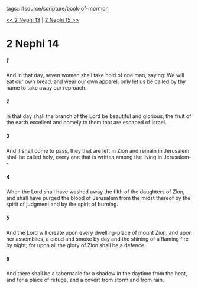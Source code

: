 tags:: #source/scripture/book-of-mormon

[<< 2 Nephi 13](book-of-mormon/02_2_Nephi/2_Nephi_13.md) | [2 Nephi 15 >>](book-of-mormon/02_2_Nephi/2_Nephi_15.md)

# 2 Nephi 14

##### 1

And in that day, seven women shall take hold of one man, saying: We will eat our own bread, and wear our own apparel; only let us be called by thy name to take away our reproach.

##### 2

In that day shall the branch of the Lord be beautiful and glorious; the fruit of the earth excellent and comely to them that are escaped of Israel.

##### 3

And it shall come to pass, they that are left in Zion and remain in Jerusalem shall be called holy, every one that is written among the living in Jerusalem--

##### 4

When the Lord shall have washed away the filth of the daughters of Zion, and shall have purged the blood of Jerusalem from the midst thereof by the spirit of judgment and by the spirit of burning.

##### 5

And the Lord will create upon every dwelling-place of mount Zion, and upon her assemblies, a cloud and smoke by day and the shining of a flaming fire by night; for upon all the glory of Zion shall be a defence.

##### 6

And there shall be a tabernacle for a shadow in the daytime from the heat, and for a place of refuge, and a covert from storm and from rain.
